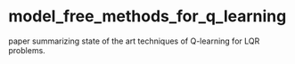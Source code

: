 # model_free_methods_for_q_learning
paper summarizing state of the art techniques of Q-learning for LQR problems.
